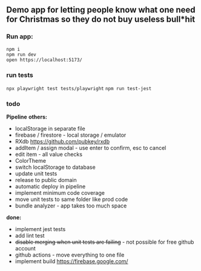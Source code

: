 ## **Demo app for letting people know what one need for Christmas so they do not buy useless bull\*hit**

### **Run app:**

`npm i`  
`npm run dev`  
`open https://localhost:5173/`

### **run tests**

`npx playwright test tests/playwright`
`npm run test-jest`

### **todo**

**Pipeline**
**others:**

- localStorage in separate file
- firebase / firestore - local storage / emulator
- RXdb https://github.com/pubkey/rxdb
- addItem / assign modal - use enter to confirm, esc to cancel
- edit item - all value checks
- ColorTheme
- switch localStorage to database
- update unit tests
- release to public domain
- automatic deploy in pipeline
- implement minimum code coverage
- move unit tests to same folder like prod code
- bundle analyzer - app takes too much space

**done:**

- implement jest tests
- add lint test
- ~~disable merging when unit tests are failing~~ - not possible for free github account
- github actions - move everything to one file
- implement build https://firebase.google.com/
